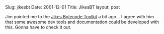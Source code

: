 Slug: jikesbt
Date: 2001-12-01
Title: JikesBT
layout: post

Jim pointed me to the <a href="http://www.alphaworks.ibm.com/tech/jikesbt">Jikes Bytecode Toolkit</a> a bit ago... I agree with him that some awesome dev tools and documentation could be developed with this. Gonna have to check it out.
